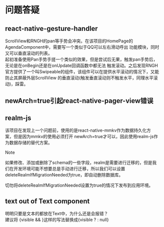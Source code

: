 # 问题答疑

## react-native-gesture-handler

ScrollView和RNGH的pan等手势会冲突。在该项目的HomePage的AgendaComponent中，需要写一个类似于QQ可以左右滑动呼出
功能模块，同时又可以垂直滚动的列表。  
起初准备使用Pan手势手搓一个类似的效果，但是尝试后无果，触发pan手势后，无论是在onBegin还是在onUpdate回调函数中都无法
触发滚动。之后发现RNGH官方提供了一个叫Swipeable的组件，该组件可以在提供水平滚动的情况下，又能防止其屏蔽外层ScrollView
的垂直滚动(触发垂直滚动则不触发水平，同理水平滚动)，踩雷。

## newArch=true引起react-native-pager-view错误

## realm-js
该项目在发现上一个问题前，使用的是react-native-mmkv作为数据持久化方案，但是因为mmkv的使用必须打开
newArch=true才可以，因此使用realm-js作为数据存储的替代方案。

> [!NOTE]
>
> 如果修改、添加或删除了schema的一些字段，realm是需要进行迁移的，但是我们在开发环境可能不想要总是手动进行迁移，所以我们可以设置deleteRealmIfMigrationNeeded为true，即自动删除数据库。
>
> 切勿将deleteRealmIfMigrationNeeded设置为true的情况下发布到应用环境。


## text out of Text component
明明只要是文本的都放在Text中，为什么还是会报错？  
建议将 {visible && <View></View>}这样的写法替换成{visible ? <View></View> : null}
